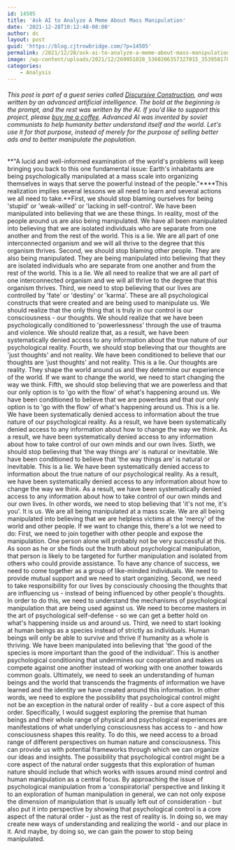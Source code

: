 ```yaml
---
id: 14505
title: 'Ask AI to Analyze A Meme About Mass Manipulation'
date: '2021-12-28T10:12:48-08:00'
author: dc
layout: post
guid: 'https://blog.cjtrowbridge.com/?p=14505'
permalink: /2021/12/28/ask-ai-to-analyze-a-meme-about-mass-manipulation/
image: /wp-content/uploads/2021/12/269951028_5360206357327015_3539581785216507041_n-1.jpg
categories:
    - Analysis
---
```


###### This post is part of a guest series called [Discursive Construction](https://blog.cjtrowbridge.com/2021/11/24/discursive-construction-ai-generated-essays-and-analysis/), and was written by an advanced artificial intelligence. The bold at the beginning is the prompt, and the rest was written by the AI. If you'd like to support this project, please [buy me a coffee](https://www.buymeacoffee.com/cjtrowbridge). Advanced AI was invented by soviet communists to help humanity better understand itself and the world. Let's use it for that purpose, instead of merely for the purpose of selling better ads and to better manipulate the population.

 **"A lucid and well-informed examination of the world's problems will keep bringing you back to this one fundamental issue: Earth's inhabitants are being psychologically manipulated at a mass scale into organizing themselves in ways that serve the powerful instead of the people."****This realization implies several lessons we all need to learn and several actions we all need to take.**First, we should stop blaming ourselves for being 'stupid' or 'weak-willed' or 'lacking in self-control'. We have been manipulated into believing that we are these things. In reality, most of the people around us are also being manipulated. We have all been manipulated into believing that we are isolated individuals who are separate from one another and from the rest of the world. This is a lie. We are all part of one interconnected organism and we will all thrive to the degree that this organism thrives. Second, we should stop blaming other people. They are also being manipulated. They are being manipulated into believing that they are isolated individuals who are separate from one another and from the rest of the world. This is a lie. We all need to realize that we are all part of one interconnected organism and we will all thrive to the degree that this organism thrives. Third, we need to stop believing that our lives are controlled by 'fate' or 'destiny' or 'karma'. These are all psychological constructs that were created and are being used to manipulate us. We should realize that the only thing that is truly in our control is our consciousness - our thoughts. We should realize that we have been psychologically conditioned to 'powerlessness' through the use of trauma and violence. We should realize that, as a result, we have been systematically denied access to any information about the true nature of our psychological reality. Fourth, we should stop believing that our thoughts are 'just thoughts' and not reality. We have been conditioned to believe that our thoughts are 'just thoughts' and not reality. This is a lie. Our thoughts are reality. They shape the world around us and they determine our experience of the world. If we want to change the world, we need to start changing the way we think. Fifth, we should stop believing that we are powerless and that our only option is to 'go with the flow' of what's happening around us. We have been conditioned to believe that we are powerless and that our only option is to 'go with the flow' of what's happening around us. This is a lie. We have been systematically denied access to information about the true nature of our psychological reality. As a result, we have been systematically denied access to any information about how to change the way we think. As a result, we have been systematically denied access to any information about how to take control of our own minds and our own lives. Sixth, we should stop believing that 'the way things are' is natural or inevitable. We have been conditioned to believe that 'the way things are' is natural or inevitable. This is a lie. We have been systematically denied access to information about the true nature of our psychological reality. As a result, we have been systematically denied access to any information about how to change the way we think. As a result, we have been systematically denied access to any information about how to take control of our own minds and our own lives. In other words, we need to stop believing that 'it's not me, it's you'. It is us. We are all being manipulated at a mass scale. We are all being manipulated into believing that we are helpless victims at the 'mercy' of the world and other people. If we want to change this, there's a lot we need to do: First, we need to join together with other people and expose the manipulation. One person alone will probably not be very successful at this. As soon as he or she finds out the truth about psychological manipulation, that person is likely to be targeted for further manipulation and isolated from others who could provide assistance. To have any chance of success, we need to come together as a group of like-minded individuals. We need to provide mutual support and we need to start organizing. Second, we need to take responsibility for our lives by consciously choosing the thoughts that are influencing us - instead of being influenced by other people's thoughts. In order to do this, we need to understand the mechanisms of psychological manipulation that are being used against us. We need to become masters in the art of psychological self-defense - so we can get a better hold on what's happening inside us and around us. Third, we need to start looking at human beings as a species instead of strictly as individuals. Human beings will only be able to survive and thrive if humanity as a whole is thriving. We have been manipulated into believing that 'the good of the species is more important than the good of the individual'. This is another psychological conditioning that undermines our cooperation and makes us compete against one another instead of working with one another towards common goals. Ultimately, we need to seek an understanding of human beings and the world that transcends the fragments of information we have learned and the identity we have created around this information. In other words, we need to explore the possibility that psychological control might not be an exception in the natural order of reality - but a core aspect of this order. Specifically, I would suggest exploring the premise that human beings and their whole range of physical and psychological experiences are manifestations of what underlying consciousness has access to - and how consciousness shapes this reality. To do this, we need access to a broad range of different perspectives on human nature and consciousness. This can provide us with potential frameworks through which we can organize our ideas and insights. The possibility that psychological control might be a core aspect of the natural order suggests that this exploration of human nature should include that which works with issues around mind control and human manipulation as a central focus. By approaching the issue of psychological manipulation from a 'conspiratorial' perspective and linking it to an exploration of human manipulation in general, we can not only expose the dimension of manipulation that is usually left out of consideration - but also put it into perspective by showing that psychological control is a core aspect of the natural order - just as the rest of reality is. In doing so, we may create new ways of understanding and realizing the world - and our place in it. And maybe, by doing so, we can gain the power to stop being manipulated.
